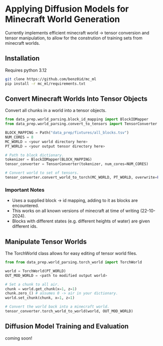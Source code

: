 # Applying Diffusion Models for Minecraft World Generation

Currently implements efficient minecraft world -> tensor conversion and tensor manipulation, to allow for the constrution of training sets from minecraft worlds.

## Installation 

Requires python 3.12

```bash
git clone https://github.com/benz0id/mc_ml
pip install -r mc_ml/requirements.txt
```

## Convert Minecraft Worlds Into Tensor Objects

Convert all chunks in a world into a tensor objects.

```python
from data_prep.world_parsing.block_id_mapping import BlockIDMapper
from data_prep.world_parsing.convert_to_tensors import TensorConverter

BLOCK_MAPPING = Path("data_prep/fixtures/all_blocks.tsv")
NUM_CORES = 8
MC_WORLD = <your world directory here>
PT_WORLD = <your output tensor directory here>

# Path to block dictionary.
tokenizer = BlockIDMapper(BLOCK_MAPPING)
tensor_converter = TensorConverter(tokenizer, num_cores=NUM_CORES)

# Convert world to set of tensors.
tensor_converter.convert_world_to_torch(MC_WORLD, PT_WORLD, overwrite=False, version='vectorized')
```

### Important Notes
- Uses a supplied block -> id mapping, adding to it as blocks are encountered.
- This works on all known versions of minecraft at time of writing (22-10-2024).
- Blocks with different states (e.g. different heights of water) are given different ids.

## Manipulate Tensor Worlds

The TorchWorld class allows for easy editing of tensor world files.

```python
from from data_prep.world_parsing.torch_world import TorchWorld

world = TorchWorld(PT_WORLD)
OUT_MOD_WORLD = <path to modified output world>

# Set a chunk to all air.
chunk = world.get_chunk(x=1, z=1)
chunk.zero_() # assumes 0 -> air in your dictionary.
world.set_chunk(chunk, x=1, z=1)

# Convert the world back into a minecraft world.
tensor_converter.torch_world_to_world(world, OUT_MOD_WORLD)
```

## Diffusion Model Training and Evaluation
coming soon!

